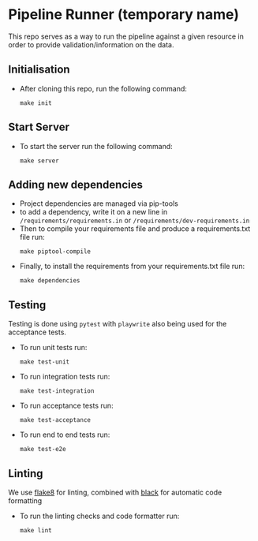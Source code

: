 # Pipeline Runner (temporary name)

This repo serves as a way to run the pipeline against a given resource in order to provide validation/information on the data.

## Initialisation
- After cloning this repo, run the following command:
    ```
    make init
    ```

## Start Server
- To start the server run the following command:
    ```
    make server
    ```

## Adding new dependencies
- Project dependencies are managed via pip-tools
- to add a dependency, write it on a new line in ` /requirements/requirements.in ` or ` /requirements/dev-requirements.in `
- Then to compile your requirements file and produce a requirements.txt file run:
    ```
    make piptool-compile
    ```
- Finally, to install the requirements from your requirements.txt file run:
    ```
    make dependencies
    ```


## Testing
Testing is done using `pytest` with `playwrite` also being used for the acceptance tests.
- To run unit tests run:
    ```
    make test-unit
    ```
- To run integration tests run:
    ```
    make test-integration
    ```
- To run acceptance tests run:
    ```
    make test-acceptance
    ```
- To run end to end tests run:
    ```
    make test-e2e
    ```

## Linting
We use [flake8](https://flake8.pycqa.org/en/latest/) for linting, combined with [black](https://black.readthedocs.io/en/stable/) for automatic code formatting
- To run the linting checks and code formatter run:
    ```
    make lint
    ```
